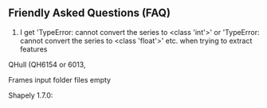 ## Friendly Asked Questions (FAQ)

1. I get 'TypeError: cannot convert the series to <class 'int'>' or 'TypeError: cannot convert the series to <class 'float'>' etc. when trying to extract features 


QHull (QH6154 or 6013,


Frames input folder files empty


Shapely 1.7.0:
